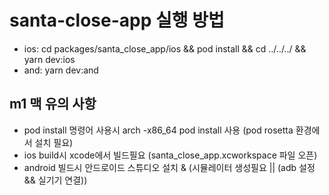 # santa-close-app 실행 방법
- ios: cd packages/santa_close_app/ios && pod install && cd ../../../ && yarn dev:ios
- and: yarn dev:and

## m1 맥 유의 사항
- pod install 명령어 사용시 arch -x86_64 pod install 사용 (pod rosetta 환경에서 설치 필요)
- ios build시 xcode에서 빌드필요 (santa_close_app.xcworkspace 파일 오픈)
- android 빌드시 안드로이드 스튜디오 설치 & (시뮬레이터 생성필요 || (adb 설정 && 실기기 연결))